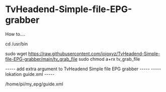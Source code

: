 # TvHeadend-Simple-file-EPG-grabber

How to....

cd /usr/bin

sudo wget https://raw.githubusercontent.com/jojoxyz/TvHeadend-Simple-file-EPG-grabber/main/tv_grab_file
sudo chmod a+rx tv_grab_file

----- add extra argument to TvHeadend Simple file EPG grabber -----
-----             lokation guide.xml            -----

/home/pi/my_epg/guide.xml
